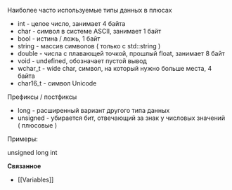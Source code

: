 
Наиболее часто используемые типы данных в плюсах

- int - целое число, занимает 4 байта
- char - символ в системе ASCII, занимает 1 байт
- bool - истина / ложь, 1 байт
- string - массив символов ( только с std::string )
- double - числа с плавающей точкой, прошлый float, занимает 8 байт
- void - undefined, обозначает пустой вывод
- wchar_t - wide char, символ, на который нужно больше места, 4 байта
- char16_t - символ Unicode

Префиксы / постфиксы

- long - расширенный вариант другого типа данных
- unsigned - убирается бит, отвечающий за знак у числовых значений ( плюсовые )

Примеры:

unsigned long int

**Связанное**
- [[Variables]]